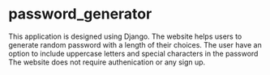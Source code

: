 # password_generator
This application is designed using Django.
The website helps users to generate random password with a length of their choices.
The user have an option to include uppercase letters and special characters in the password
The website does not require authenication or any sign up. 
